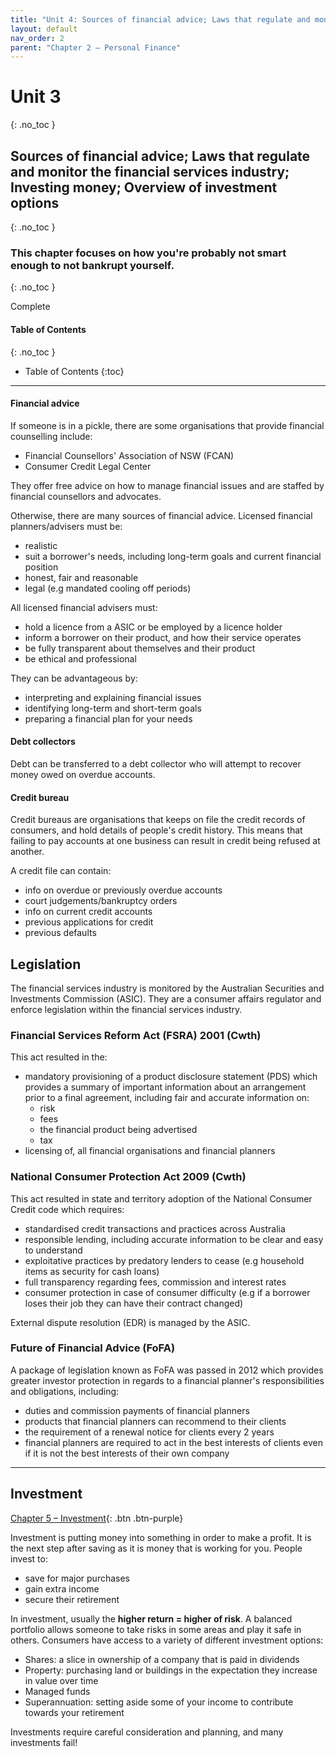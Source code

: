 ```yaml
---
title: "Unit 4: Sources of financial advice; Laws that regulate and monitor the financial services industry; Investing money; Overview of investment options"
layout: default
nav_order: 2
parent: "Chapter 2 – Personal Finance"
---
```

# Unit 3
{: .no_toc }

## Sources of financial advice; Laws that regulate and monitor the financial services industry; Investing money; Overview of investment options
{: .no_toc }

### This chapter focuses on how you're probably not smart enough to not bankrupt yourself.
{: .no_toc }

<label class="label label-green">Complete</label>

#### Table of Contents
{: .no_toc }

* Table of Contents
{:toc}

***

#### Financial advice

If someone is in a pickle, there are some organisations that provide financial counselling include:
- Financial Counsellors' Association of NSW (FCAN)
- Consumer Credit Legal Center

They offer free advice on how to manage financial issues and are staffed by financial counsellors and advocates.

Otherwise, there are many sources of financial advice. Licensed financial planners/advisers must be:
- realistic
- suit a borrower's needs, including long-term goals and current financial position
- honest, fair and reasonable
- legal (e.g mandated cooling off periods)

All licensed financial advisers must:
- hold a licence from a ASIC or be employed by a licence holder
- inform a borrower on their product, and how their service operates
- be fully transparent about themselves and their product
- be ethical and professional

They can be advantageous by:
- interpreting and explaining financial issues
- identifying long-term and short-term goals
- preparing a financial plan for your needs

#### Debt collectors

Debt can be transferred to a debt collector who will attempt to recover money owed on overdue accounts.

#### Credit bureau

Credit bureaus are organisations that keeps on file the credit records of consumers, and hold details of people's credit history. This means that failing to pay accounts at one business can result in credit being refused at another.

A credit file can contain:
- info on overdue or previously overdue accounts
- court judgements/bankruptcy orders
- info on current credit accounts 
- previous applications for credit
- previous defaults

## Legislation

The financial services industry is monitored by the Australian Securities and Investments Commission (ASIC). They are a consumer affairs regulator and enforce legislation within the financial services industry.

### Financial Services Reform Act (FSRA) 2001 (Cwth)

This act resulted in the:
- mandatory provisioning of a product disclosure statement (PDS) which provides a summary of important information about an arrangement prior to a final agreement, including fair and accurate information on:
    - risk
    - fees
    - the financial product being advertised
    - tax
- licensing of, all financial organisations and financial planners

### National Consumer Protection Act 2009 (Cwth)

This act resulted in state and territory adoption of the National Consumer Credit code which requires:
- standardised credit transactions and practices across Australia
- responsible lending, including accurate information to be clear and easy to understand
- exploitative practices by predatory lenders to cease (e.g household items as security for cash loans)
- full transparency regarding fees, commission and interest rates
- consumer protection in case of consumer difficulty (e.g if a borrower loses their job they can have their contract changed)

External dispute resolution (EDR) is managed by the ASIC.

### Future of Financial Advice (FoFA)

A package of legislation known as FoFA was passed in 2012 which provides greater investor protection in regards to a financial planner's responsibilities and obligations, including:
- duties and commission payments of financial planners
- products that financial planners can recommend to their clients
- the requirement of a renewal notice for clients every 2 years
- financial planners are required to act in the best interests of clients even if it is not the best interests of their own company

***

## Investment
[Chapter 5 – Investment](../ch5/index.html){: .btn .btn-purple}

Investment is putting money into something in order to make a profit. It is the next step after saving as it is money that is working for you. People invest to:
- save for major purchases
- gain extra income
- secure their retirement

In investment, usually the **higher return = higher of risk**. A balanced portfolio allows someone to take risks in some areas and play it safe in others. Consumers have access to a variety of different investment options:
- Shares: a slice in ownership of a company that is paid in dividends
- Property: purchasing land or buildings in the expectation they increase in value over time
- Managed funds
- Superannuation: setting aside some of your income to contribute towards your retirement

Investments require careful consideration and planning, and many investments fail!